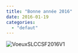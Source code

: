 ```yaml
---
title: "Bonne année 2016"
date: 2016-01-19
categories: 
  - "defaut"
---
```


![VoeuxSLCCSF2016V1](images/VoeuxSLCCSF2016V1.png)

